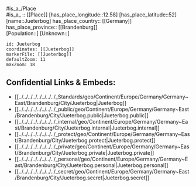 ﻿---
location: [52,12.58] 
mapzoom: [7,12] 
mapmarker: city 
type: City
tags:
- geo/City


SpocWebEntityId: 31233
isDeleted: false
confidential: public

---
#is_a_/Place  
#is_a_ :: [[Place]] 
[has_place_longitude::12.58] 
[has_place_latitude::52] 
[name::Jueterbog] 
has_place_country:: [[Germany]]  
has_place_province:: [[Brandenburg]]  
[Population::] 
[Unknown::] 


```leaflet
id: Jueterbog
coordinates: [[Jueterbog]] 
markerFile: [[Jueterbog]] 
defaultZoom: 11 
maxZoom: 18
```


## Confidential Links & Embeds: 
- [[../../../../../../../../_Standards/geo/Continent/Europe/Germany/Germany~East/Brandenburg/City/Jueterbog|Jueterbog]] 
- [[../../../../../../../../_public/geo/Continent/Europe/Germany/Germany~East/Brandenburg/City/Jueterbog.public|Jueterbog.public]] 
- [[../../../../../../../../_internal/geo/Continent/Europe/Germany/Germany~East/Brandenburg/City/Jueterbog.internal|Jueterbog.internal]] 
- [[../../../../../../../../_protect/geo/Continent/Europe/Germany/Germany~East/Brandenburg/City/Jueterbog.protect|Jueterbog.protect]] 
- [[../../../../../../../../_private/geo/Continent/Europe/Germany/Germany~East/Brandenburg/City/Jueterbog.private|Jueterbog.private]] 
- [[../../../../../../../../_personal/geo/Continent/Europe/Germany/Germany~East/Brandenburg/City/Jueterbog.personal|Jueterbog.personal]] 
- [[../../../../../../../../_secret/geo/Continent/Europe/Germany/Germany~East/Brandenburg/City/Jueterbog.secret|Jueterbog.secret]] 
